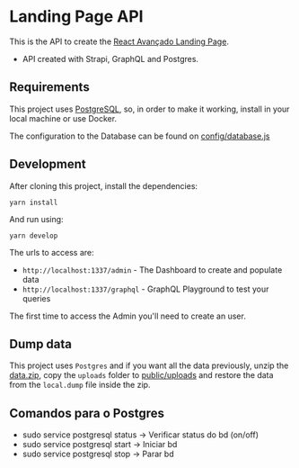 # Landing Page API

This is the API to create the [React Avançado Landing Page](https://reactavancado.com.br/).

- API created with Strapi, GraphQL and Postgres.

## Requirements

This project uses [PostgreSQL](https://www.postgresql.org/), so, in order to make it working, install in your local machine or use Docker.

The configuration to the Database can be found on [config/database.js](config/database.js)

## Development

After cloning this project, install the dependencies:

```
yarn install
```

And run using:

```
yarn develop
```

The urls to access are:

- `http://localhost:1337/admin` - The Dashboard to create and populate data
- `http://localhost:1337/graphql` - GraphQL Playground to test your queries

The first time to access the Admin you'll need to create an user.

## Dump data

This project uses `Postgres` and if you want all the data previously, unzip the [data.zip](data.zip), copy the `uploads` folder to [public/uploads](public/uploads) and restore the data from the `local.dump` file inside the zip.

## Comandos para o Postgres
- sudo service postgresql status -> Verificar status do bd (on/off)
- sudo service postgresql start -> Iniciar bd
- sudo service postgresql stop -> Parar bd